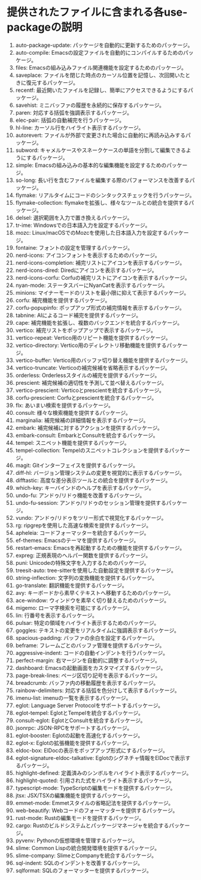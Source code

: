 # 
# 提供されたファイルに含まれる各use-packageの説明

1. auto-package-update: パッケージを自動的に更新するためのパッケージ。
2. auto-compile: Emacsの設定ファイルを自動的にコンパイルするためのパッケージ。
3. files: Emacsの組み込みファイル関連機能を設定するためのパッケージ。
4. saveplace: ファイルを閉じた時点のカーソル位置を記憶し、次回開いたときに復元するパッケージ。
5. recentf: 最近開いたファイルを記録し、簡単にアクセスできるようにするパッケージ。
6. savehist: ミニバッファの履歴を永続的に保存するパッケージ。
7. paren: 対応する括弧を強調表示するパッケージ。
8. elec-pair: 括弧の自動補完を行うパッケージ。
9. hl-line: カーソル行をハイライト表示するパッケージ。
10. autorevert: ファイルが外部で変更された場合に自動的に再読み込みするパッケージ。
11. subword: キャメルケースやスネークケースの単語を分割して編集できるようにするパッケージ。
12. simple: Emacsの組み込みの基本的な編集機能を設定するためのパッケージ。
13. so-long: 長い行を含むファイルを編集する際のパフォーマンスを改善するパッケージ。
14. flymake: リアルタイムにコードのシンタックスチェックを行うパッケージ。
15. flymake-collection: flymakeを拡張し、様々なツールとの統合を提供するパッケージ。
16. delsel: 選択範囲を入力で置き換えるパッケージ。
17. tr-ime: Windowsでの日本語入力を設定するパッケージ。
18. mozc: Linux/macOSでのMozcを使用した日本語入力を設定するパッケージ。
19. fontaine: フォントの設定を管理するパッケージ。
20. nerd-icons: アイコンフォントを表示するためのパッケージ。
21. nerd-icons-completion: 補完リストにアイコンを表示するパッケージ。
22. nerd-icons-dired: Diredにアイコンを表示するパッケージ。
23. nerd-icons-corfu: Corfuの補完リストにアイコンを表示するパッケージ。
24. nyan-mode: ステータスバーにNyanCatを表示するパッケージ。
25. minions: マイナーモードのリストを最小限に抑えて表示するパッケージ。
26. corfu: 補完機能を提供するパッケージ。
27. corfu-popupinfo: ポップアップ形式の補完情報を表示するパッケージ。
28. tabnine: AIによるコード補完を提供するパッケージ。
29. cape: 補完機能を拡張し、複数のバックエンドを統合するパッケージ。
30. vertico: 補完リストをポップアップで表示するパッケージ。
31. vertico-repeat: Vertico用のリピート機能を提供するパッケージ。
32. vertico-directory: Vertico用のディレクトリ移動機能を提供するパッケージ。
33. vertico-buffer: Vertico用のバッファ切り替え機能を提供するパッケージ。
34. vertico-truncate: Verticoの補完候補を省略表示するパッケージ。
35. orderless: Orderlessスタイルの補完を提供するパッケージ。
36. prescient: 補完候補の適切性を予測して並べ替えるパッケージ。
37. vertico-prescient: Verticoとprescientを統合するパッケージ。
38. corfu-prescient: Corfuとprescientを統合するパッケージ。
39. flx: あいまい検索を提供するパッケージ。
40. consult: 様々な検索機能を提供するパッケージ。
41. marginalia: 補完候補の詳細情報を表示するパッケージ。
42. embark: 補完候補に対するアクションを提供するパッケージ。
43. embark-consult: EmbarkとConsultを統合するパッケージ。
44. tempel: スニペット機能を提供するパッケージ。
45. tempel-collection: Tempelのスニペットコレクションを提供するパッケージ。
46. magit: Gitインターフェイスを提供するパッケージ。
47. diff-hl: バージョン管理システムの変更を視覚的に表示するパッケージ。
48. difftastic: 高度な差分表示ツールとの統合を提供するパッケージ。
49. which-key: キーバインドのヘルプを表示するパッケージ。
50. undo-fu: アンドゥ/リドゥ機能を改善するパッケージ。
51. undo-fu-session: アンドゥ/リドゥのセッション管理を提供するパッケージ。
52. vundo: アンドゥ/リドゥをツリー形式で視覚化するパッケージ。
53. rg: ripgrepを使用した高速な検索を提供するパッケージ。
54. apheleia: コードフォーマッターを統合するパッケージ。
55. ef-themes: Emacsのテーマを提供するパッケージ。
56. restart-emacs: Emacsを再起動するための機能を提供するパッケージ。
57. expreg: 正規表現のヘルパー関数を提供するパッケージ。
58. puni: Unicodeの特殊文字を入力するためのパッケージ。
59. treesit-auto: tree-sitterを使用した自動設定を提供するパッケージ。
60. string-inflection: 文字列の変換機能を提供するパッケージ。
61. go-translate: 翻訳機能を提供するパッケージ。
62. avy: キーボードから素早くテキストへ移動するためのパッケージ。
63. ace-window: ウィンドウを素早く切り替えるためのパッケージ。
64. migemo: ローマ字検索を可能にするパッケージ。
65. lin: 行番号を表示するパッケージ。
66. pulsar: 特定の領域をハイライト表示するためのパッケージ。
67. goggles: テキストの変更をリアルタイムに強調表示するパッケージ。
68. spacious-padding: バッファの余白を設定するパッケージ。
69. beframe: フレームごとのバッファ管理を提供するパッケージ。
70. aggressive-indent: コードの自動インデントを行うパッケージ。
71. perfect-margin: 右マージンを自動的に調整するパッケージ。
72. dashboard: Emacsの起動画面をカスタマイズするパッケージ。
73. page-break-lines: ページ区切り記号を表示するパッケージ。
74. breadcrumb: バッファ内の移動履歴を表示するパッケージ。
75. rainbow-delimiters: 対応する括弧を色分けして表示するパッケージ。
76. imenu-list: imenuの一覧を表示するパッケージ。
77. eglot: Language Server Protocolをサポートするパッケージ。
78. eglot-tempel: EglotとTempelを統合するパッケージ。
79. consult-eglot: EglotとConsultを統合するパッケージ。
80. jsonrpc: JSON-RPCをサポートするパッケージ。
81. eglot-booster: Eglotの起動を高速化するパッケージ。
82. eglot-x: Eglotの拡張機能を提供するパッケージ。
83. eldoc-box: ElDocの表示をポップアップ形式にするパッケージ。
84. eglot-signature-eldoc-talkative: Eglotのシグネチャ情報をElDocで表示するパッケージ。
85. highlight-defined: 定義済みのシンボルをハイライト表示するパッケージ。
86. highlight-quoted: 引用された式をハイライト表示するパッケージ。
87. typescript-mode: TypeScriptの編集モードを提供するパッケージ。
88. jtsx: JSX/TSXの編集機能を提供するパッケージ。
89. emmet-mode: Emmetスタイルの省略記法を提供するパッケージ。
90. web-beautify: Webコードのフォーマッターを提供するパッケージ。
91. rust-mode: Rustの編集モードを提供するパッケージ。
92. cargo: Rustのビルドシステムとパッケージマネージャを統合するパッケージ。
93. pyvenv: Pythonの仮想環境を管理するパッケージ。
94. slime: Common Lispの統合開発環境を提供するパッケージ。
95. slime-company: SlimeとCompanyを統合するパッケージ。
96. sql-indent: SQLのインデントを改善するパッケージ。
97. sqlformat: SQLのフォーマッターを提供するパッケージ。
